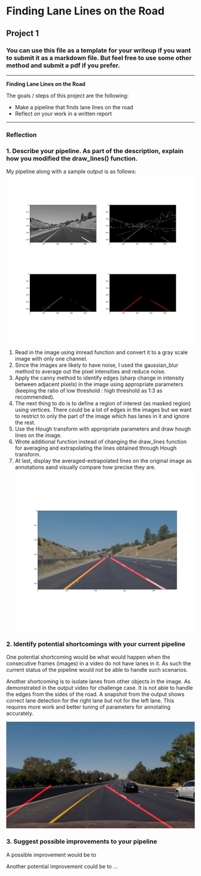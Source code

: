 # **Finding Lane Lines on the Road** 

## Project 1

### You can use this file as a template for your writeup if you want to submit it as a markdown file. But feel free to use some other method and submit a pdf if you prefer.

---

**Finding Lane Lines on the Road**

The goals / steps of this project are the following:
* Make a pipeline that finds lane lines on the road
* Reflect on your work in a written report


[//]: # (Image References)

[image1]: ./examples/grayscale.jpg "Grayscale"

---

### Reflection

### 1. Describe your pipeline. As part of the description, explain how you modified the draw_lines() function.

My pipeline along with a sample output is as follows:
![TopLeft: Gray Image, TopRight: Canny Image, BottomLeft: Lanes in the Masked Region, BottomRight: Lines from Hough Transform](Sample_Output_4m_Pipeline.jpg)
1) Read in the image using imread function and convert it to a gray scale image with only one channel.
2) Since the images are likely to have noise, I used the gaussian_blur method to average out the pixel intensities and reduce noise.
3) Apply the canny method to identify edges (sharp change in intensity between adjacent pixels) in the image using appropriate parameters (keeping the ratio of low threshold : high threshold as 1:3 as recommended). 
4) The next thing to do is to define a region of interest (as masked region) using vertices. There could be a lot of edges in the images but we want to restrict to only the part of the image which has lanes in it and ignore the rest.
5) Use the Hough transform with appropriate parameters and draw hough lines on the image.
6) Wrote additional function instead of changing the draw_lines function for averaging and extrapolating the lines obtained through Hough transform.
7) At last, display the averaged-extrapolated lines on the original image as annotations aand visually compare how precise they are.
![TopLeft: Gray Image, TopRight: Canny Image, BottomLeft: Lanes in the Masked Region, BottomRight: Lines from Hough Transform](Annotated_Lanes_Image.jpg)

### 2. Identify potential shortcomings with your current pipeline

One potential shortcoming would be what would happen when the consecutive frames (images) in a video do not have lanes in it. As such the current status of the pipeline would not be able to handle such scenarios. 

Another shortcoming is to isolate lanes from other objects in the image. As demonstrated in the output video for challenge case. It is not able to handle the edges from the sides of the road. A snapshot from the output shows correct lane detection for the right lane but not for the left lane. This requires more work and better tuning of parameters for annotating accurately.

![Challenge output](challenge.jpg)


### 3. Suggest possible improvements to your pipeline

A possible improvement would be to 

Another potential improvement could be to ...

